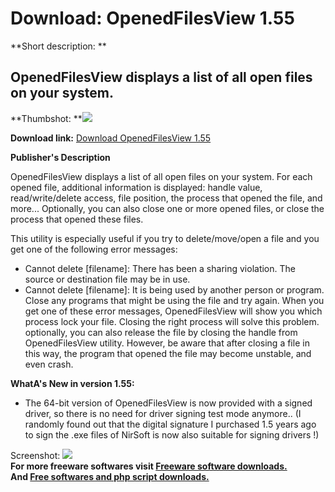 # Download: OpenedFilesView 1.55

**Short description: **

## OpenedFilesView displays a list of all open files on your system.

  
**Thumbshot: **![](http://www.freewarefiles.com/screenshot/openedfilesview_md.jpg)   
  
**Download link:** [Download OpenedFilesView 1.55](http://freesoftwares.boysofts.com/OpenedFilesView_program_19539.html)  
  

**Publisher's Description**  
  

OpenedFilesView displays a list of all open files on your system. For each
opened file, additional information is displayed: handle value,
read/write/delete access, file position, the process that opened the file, and
more... Optionally, you can also close one or more opened files, or close the
process that opened these files.

This utility is especially useful if you try to delete/move/open a file and
you get one of the following error messages:

  * Cannot delete [filename]: There has been a sharing violation. The source or destination file may be in use. 
  * Cannot delete [filename]: It is being used by another person or program. Close any programs that might be using the file and try again. 
When you get one of these error messages, OpenedFilesView will show you which
process lock your file. Closing the right process will solve this problem.
optionally, you can also release the file by closing the handle from
OpenedFilesView utility. However, be aware that after closing a file in this
way, the program that opened the file may become unstable, and even crash.

**WhatA's New in version 1.55:**

  * The 64-bit version of OpenedFilesView is now provided with a signed driver, so there is no need for driver signing test mode anymore.. (I randomly found out that the digital signature I purchased 1.5 years ago to sign the .exe files of NirSoft is now also suitable for signing drivers !) 

  
  
Screenshot: ![](http://www.freewarefiles.com/screenshot/openedfilesview.jpg)  
**For more freeware softwares visit [Freeware software downloads.](http://freesoftwares.boysofts.com/)**   
**And [Free softwares and php script downloads.](http://www.boysofts.com/)**

